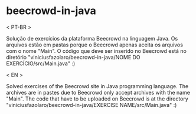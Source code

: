 # beecrowd-in-java

< PT-BR >

Solução de exercícios da plataforma Beecrowd na linguagem Java.
Os arquivos estão em pastas porque o Beecrowd apenas aceita os arquivos com o nome "Main".
O código que deve ser inserido no Beecrowd está no diretório "viniciusfazolaro/beecrowd-in-java/NOME DO EXERCÍCIO/src/Main.java" :)

< EN >

Solved exercises of the Beecrowd site in Java programming language. 
The archives are in pastes due to Beecrowd only accept archives with the name "Main".
The code that have to be uploaded on Beecrowd is at the directory "viniciusfazolaro/beecrowd-in-java/EXERCISE NAME/src/Main.java" :)

